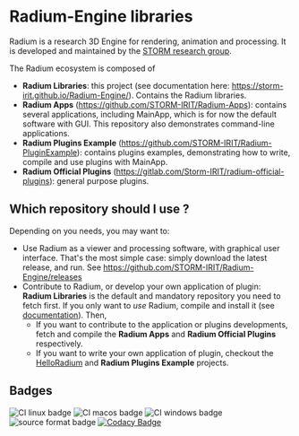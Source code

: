 # Radium-Engine libraries
Radium is a research 3D Engine for rendering, animation and processing.
It is developed and maintained by the [STORM research group](https://www.irit.fr/STORM/site/).

The Radium ecosystem is composed of
 - **Radium Libraries**: this project (see documentation here: https://storm-irit.github.io/Radium-Engine/). Contains the Radium libraries.
 - **Radium Apps** (https://github.com/STORM-IRIT/Radium-Apps): contains several applications, including MainApp, which is for now the default software with GUI. This repository also demonstrates command-line applications.
 - **Radium Plugins Example** (https://github.com/STORM-IRIT/Radium-PluginExample): contains plugins examples, demonstrating how to write, compile and use plugins with MainApp.
 - **Radium Official Plugins** (https://gitlab.com/Storm-IRIT/radium-official-plugins): general purpose plugins.

## Which repository should I use ?
Depending on you needs, you may want to:
 - Use Radium as a viewer and processing software, with graphical user interface. That's the most simple case: simply download the latest release, and run. See https://github.com/STORM-IRIT/Radium-Engine/releases
 - Contribute to Radium, or develop your own application of plugin: **Radium Libraries** is the default and mandatory repository you need to fetch first. If you only want to _use_ Radium, compile and install it (see [documentation](https://storm-irit.github.io/Radium-Engine/)).
 Then,
   - If you want to contribute to the application or plugins developments, fetch and compile the **Radium Apps** and **Radium Official Plugins** respectively.
   - If you want to write your own application of plugin, checkout the [HelloRadium](https://github.com/STORM-IRIT/Radium-Apps/tree/fix-compilation/HelloRadium) and **Radium Plugins Example** projects.

## Badges

![CI linux badge](https://img.shields.io/endpoint?url=https://gist.githubusercontent.com/dlyr/41fbddac0a090d541dac83c587681892/raw/ubuntu-latest.json)
![CI macos badge](https://img.shields.io/endpoint?url=https://gist.githubusercontent.com/dlyr/41fbddac0a090d541dac83c587681892/raw/macos-latest.json)
![CI windows  badge](https://img.shields.io/endpoint?url=https://gist.githubusercontent.com/dlyr/41fbddac0a090d541dac83c587681892/raw/windows-latest.json)
![source format badge](https://img.shields.io/endpoint?url=https://gist.githubusercontent.com/dlyr/41fbddac0a090d541dac83c587681892/raw/format.json)
[![Codacy Badge](https://api.codacy.com/project/badge/Grade/faf8701c9fb142f7b6215871ec40c5fe)](https://app.codacy.com/app/STORM/Radium-Engine?utm_source=github.com&utm_medium=referral&utm_content=STORM-IRIT/Radium-Engine&utm_campaign=Badge_Grade_Dashboard)
